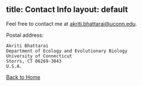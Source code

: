 title: Contact Info
layout: default
---
Feel free to contact me at <akriti.bhattarai@uconn.edu>.

Postal address:
    
    Akriti Bhattarai
    Department of Ecology and Evolutionary Biology
    University of Connecticut
    Storrs, CT 06269-3043
    U.S.A.

[Back to Home](https://lilbluepenguin.github.io/)
